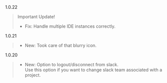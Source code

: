 1.0.22
>Important Update! <br>
>* Fix: Handle multiple IDE instances correctly.

1.0.21
>* New: Took care of that blurry icon.

1.0.20
>* New: Option to logout/disconnect from slack.<br>
    Use this option if you want to change slack team associated with a project.
